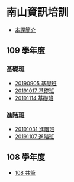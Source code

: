 南山資訊培訓
===

- [本課簡介](https://hackmd.io/@nssh/about)

109 學年度
---

### 基礎班

- [20190905 基礎班](https://hackmd.io/@nssh/20190905)
- [20191017 基礎班](https://hackmd.io/@nssh/20191017)
- [20191114 基礎班](https://hackmd.io/@nssh/20191114)

### 進階班

- [20191031 進階班](https://hackmd.io/@nssh/nssh_1031/)
- [20191107 進階班](https://hackmd.io/@nssh/nssh_1107/)

108 學年度
---

- [108 共筆](https://bit.ly/nssh2019)